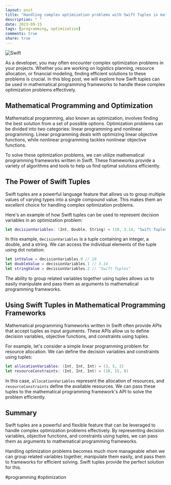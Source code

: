 ```yaml
---
layout: post
title: "Handling complex optimization problems with Swift Tuples in mathematical programming frameworks."
description: " "
date: 2023-09-15
tags: [programming, optimization]
comments: true
share: true
---
```


![Swift](https://www.apple.com/swift/images/swift-og.png)

As a developer, you may often encounter complex optimization problems in your projects. Whether you are working on logistics planning, resource allocation, or financial modeling, finding efficient solutions to these problems is crucial. In this blog post, we will explore how Swift tuples can be used in mathematical programming frameworks to handle these complex optimization problems effectively.

## Mathematical Programming and Optimization

Mathematical programming, also known as optimization, involves finding the best solution from a set of possible options. Optimization problems can be divided into two categories: linear programming and nonlinear programming. Linear programming deals with optimizing linear objective functions, while nonlinear programming tackles nonlinear objective functions.

To solve these optimization problems, we can utilize mathematical programming frameworks written in Swift. These frameworks provide a variety of algorithms and tools to help us find optimal solutions efficiently.

## The Power of Swift Tuples

Swift tuples are a powerful language feature that allows us to group multiple values of varying types into a single compound value. This makes them an excellent choice for handling complex optimization problems.

Here's an example of how Swift tuples can be used to represent decision variables in an optimization problem:

```swift
let decisionVariables: (Int, Double, String) = (10, 3.14, "Swift Tuples")
```

In this example, `decisionVariables` is a tuple containing an integer, a double, and a string. We can access the individual elements of the tuple using dot notation:

```swift
let intValue = decisionVariables.0 // 10
let doubleValue = decisionVariables.1 // 3.14
let stringValue = decisionVariables.2 // "Swift Tuples"
```

The ability to group related variables together using tuples allows us to easily manipulate and pass them as arguments to mathematical programming frameworks.

## Using Swift Tuples in Mathematical Programming Frameworks

Mathematical programming frameworks written in Swift often provide APIs that accept tuples as input arguments. These APIs allow us to define decision variables, objective functions, and constraints using tuples.

For example, let's consider a simple linear programming problem for resource allocation. We can define the decision variables and constraints using tuples:

```swift
let allocationVariables: (Int, Int, Int) = (3, 5, 2)
let resourceConstraints: (Int, Int, Int) = (10, 15, 8)
```

In this case, `allocationVariables` represent the allocation of resources, and `resourceConstraints` define the available resources. We can pass these tuples to the mathematical programming framework's API to solve the problem efficiently.

## Summary

Swift tuples are a powerful and flexible feature that can be leveraged to handle complex optimization problems effectively. By representing decision variables, objective functions, and constraints using tuples, we can pass them as arguments to mathematical programming frameworks.

Handling optimization problems becomes much more manageable when we can group related variables together, manipulate them easily, and pass them to frameworks for efficient solving. Swift tuples provide the perfect solution for this.

#programming #optimization